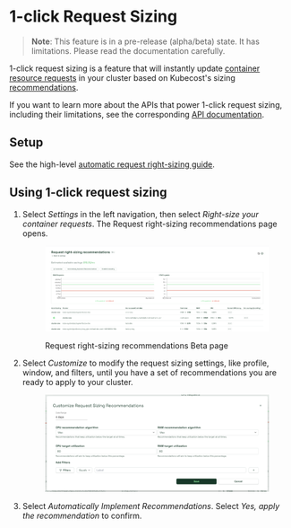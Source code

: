 # 1-click Request Sizing

> **Note**: This feature is in a pre-release (alpha/beta) state. It has limitations. Please read the documentation carefully.

1-click request sizing is a feature that will instantly update [container resource requests](https://kubernetes.io/docs/concepts/configuration/manage-resources-containers/#requests-and-limits) in your cluster based on Kubecost's sizing [recommendations](api-request-right-sizing.md).

If you want to learn more about the APIs that power 1-click request sizing, including their limitations, see the corresponding [API documentation](api-request-recommendation-apply.md).

## Setup

See the high-level [automatic request right-sizing guide](auto-request-sizing.md).

## Using 1-click request sizing

1.  Select _Settings_ in the left navigation, then select _Right-size your container requests_. The Request right-sizing recommendations page opens.

    <figure><img src="images/rightsizing.png" alt=""><figcaption><p>Request right-sizing recommendations Beta page</p></figcaption></figure>
2.  Select _Customize_ to modify the request sizing settings, like profile, window, and filters, until you have a set of recommendations you are ready to apply to your cluster.



    <figure><img src="images/rightsizingcustomize (1).png" alt=""><figcaption></figcaption></figure>
3. Select _Automatically Implement Recommendations_. Select _Yes, apply the recommendation_ to confirm.

